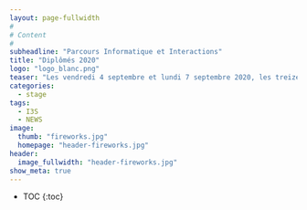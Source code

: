 ```yaml
---
layout: page-fullwidth
#
# Content
#
subheadline: "Parcours Informatique et Interactions"
title: "Diplômés 2020"
logo: "logo_blanc.png"
teaser: "Les vendredi 4 septembre et lundi 7 septembre 2020, les treize étudiants du parcours <i>Informatique et interactions</i> ont soutenu leur mémoire de fin d'études. Félicitations à eux !"
categories:
  - stage
tags:
  - I3S
  - NEWS
image:
  thumb: "fireworks.jpg"
  homepage: "header-fireworks.jpg"
header:
  image_fullwidth: "header-fireworks.jpg"
show_meta: true
---
```

* TOC
{:toc}

